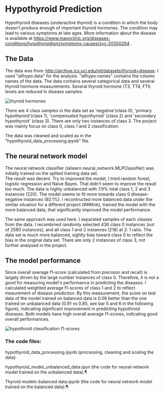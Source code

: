 # Hypothyroid Prediction
  
Hypothyroid diseases (underactive thyroid) is a condition in which the body doesn't produce enough of important thyroid 
hormones. The condition may lead to various symptoms at late ages.  More information about the disease is available at 
https://www.mayoclinic.org/diseases-conditions/hypothyroidism/symptoms-causes/syc-20350284 . 

## The Data  

The data was from:  http://archive.ics.uci.edu/ml/datasets/thyroid+disease. I used "allhypo.data" for the analysis. 
"allhypo.names" contains the column names of the data. The data contains several categorical data and several thyroid 
hormone measurements. Several thyroid hormone (T3, TT4, FTI) levels are reduced in disease samples. 

![thyroid hormones](https://user-images.githubusercontent.com/35440469/42401663-bd7c9cce-8144-11e8-8a03-0a0d4e3df302.png)

There are 4 class samples in the data set as 'negative'(class 0), 'primary hypothyroid'(class 1), 'compensated hypothyroid' 
(class 2) and 'secondary hypothyroid' (class 3). There are only two instances of class 3. The porject was mainly focus on class 0, class 1 and 2 classification.  

The data was cleaned and scaled as in the "hypothyroid_data_processing.ipynb" file.   

## The neural network model

The neural network classifier (sklearn.neural_network.MLPClassifier) was initially trained on the splited training data set.  
The result was decent.  Try to improved the model, I tried random forest, logistic regression and Naive Bayes. That didn't 
seem to improve the result too much.  The data is highly unbalanced with 7.9% total class 1, 2 and 3 instances (220). The model seems to fit more towards class 0 disease-negative instances (92.1%).  I recontructed more balanced data under the similar situation for a different project (###link), trained the model with the more balanced data, that significantly improved the model performance. 

The same approach was used here. I separated samples of each classes from the data. I recombined randomly selected 436 class 0 instances (out of 2580 instances), and all class 1 and 2 instances (218) at 2: 1 ratio. The data set is much more balanced, sightly bias toward class 0 to reflect the bias in the original data set. There are only 2 instances of class 3, not further analysed in the project.  

## The model performance 
Since overall average f1-score (calculated from precision and recall) is largely driven by the large number instances of class 0. Therefore, it is not a good for measuring model's performance in predicting the diseases. I calculated weighted average f1-scores of class 1 and 2 to reflect meaurement of disease prediction. By this measurement, the score on test data of the model trained on balanced data is 0.06 better than the one trained on unbalanced data (0.91 vs 0.85, see bar 5 and 6 in the following figure), indicating significant improvement in predicting hypothroid diseases. Both models have high overall average f1-scores, indicating good overall performances.  

![hypothroid classification f1-scores](https://user-images.githubusercontent.com/35440469/42402327-0f74319c-8148-11e8-97d4-aef9a5a26aa3.png)

### The code files:
hypothyroid_data_processing.ipynb
(processing, cleaning and scaling the data).

hypothyroid_model_unbalanced_data.ipyn
(the code for neural network model trained on the unbalanced data).¶

Thyroid models-balanced data.ipynb
(the code for neural network model trained on the balanced data).¶   
